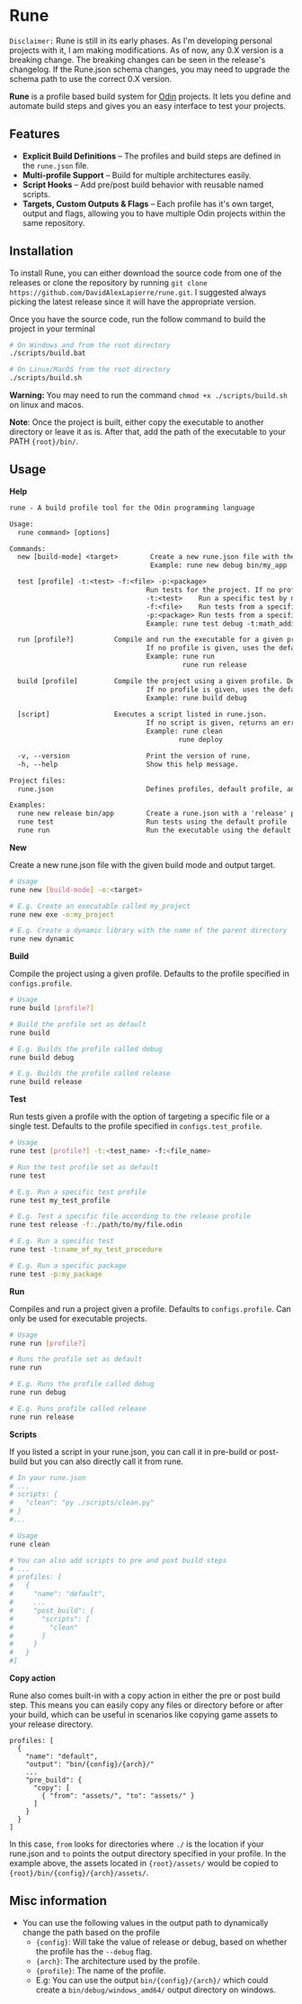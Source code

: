 # Rune

```Disclaimer:``` Rune is still in its early phases. As I'm developing personal projects with it, I am making modifications. As of now, any 0.X version is a breaking change. The breaking changes can be seen in the release's changelog. If the Rune.json schema changes, you may need to upgrade the schema path to use the correct 0.X version.

**Rune** is a profile based build system for [Odin](https://odin-lang.org/) projects. It lets you define and automate build steps and gives you an easy interface to test your projects.

## Features

- **Explicit Build Definitions** – The profiles and build steps are defined in the `rune.json` file.
- **Multi-profile Support** – Build for multiple architectures easily.
- **Script Hooks** – Add pre/post build behavior with reusable named scripts.
- **Targets, Custom Outputs & Flags** – Each profile has it's own target, output and flags, allowing you to have multiple Odin projects within the same repository.

## Installation

To install Rune, you can either download the source code from one of the releases or clone the repository by running ```git clone https://github.com/DavidAlexLapierre/rune.git```. I suggested always picking the latest release since it will have the appropriate version.

Once you have the source code, run the follow command to build the project in your terminal

```sh
# On Windows and from the root directory
./scripts/build.bat

# On Linux/MacOS from the root directory
./scripts/build.sh
```

**Warning:** You may need to run the command `chmod +x ./scripts/build.sh` on linux and macos.

**Note**: Once the project is built, either copy the executable to another directory or leave it as is. After that, add the path of the executable to your PATH `{root}/bin/`.

## Usage

**Help**

```txt
rune - A build profile tool for the Odin programming language

Usage:
  rune command> [options]

Commands:
  new [build-mode] <target>        Create a new rune.json file with the given build mode and output target.
                                   Example: rune new debug bin/my_app

  test [profile] -t:<test> -f:<file> -p:<package>
                                  Run tests for the project. If no profile is specified, uses the default in rune.json.
                                  -t:<test>    Run a specific test by name.
                                  -f:<file>    Run tests from a specific file.
                                  -p:<package> Run tests from a specific package
                                  Example: rune test debug -t:math_addition -f:math.odin

  run [profile?]          Compile and run the executable for a given profile.
                                  If no profile is given, uses the default profile in rune.json.
                                  Example: rune run
                                           rune run release

  build [profile]         Compile the project using a given profile. Defaults to the one set in rune.json.
                                  If no profile is given, uses the default profile in rune.json.
                                  Example: rune build debug
  
  [script]                Executes a script listed in rune.json.
                                  If no script is given, returns an error message.
                                  Example: rune clean
                                          rune deploy

  -v, --version                   Print the version of rune.
  -h, --help                      Show this help message.

Project files:
  rune.json                       Defines profiles, default profile, and scripts for the project.

Examples:
  rune new release bin/app        Create a rune.json with a 'release' profile targeting bin/app
  rune test                       Run tests using the default profile
  rune run                        Run the executable using the default profile
```

**New**

Create a new rune.json file with the given build mode and output target.

```sh
# Usage
rune new [build-mode] -o:<target>

# E.g. Create an executable called my_project
rune new exe -o:my_project

# E.g. Create a dynamic library with the name of the parent directory
rune new dynamic
```

**Build**

Compile the project using a given profile. Defaults to the profile specified in `configs.profile`.

```sh
# Usage
rune build [profile?]

# Build the profile set as default
rune build

# E.g. Builds the profile called debug
rune build debug

# E.g. Builds the profile called release
rune build release
```

**Test**

Run tests given a profile with the option of targeting a specific file or a single test. Defaults
to the profile specified in `configs.test_profile`.

```sh
# Usage
rune test [profile?] -t:<test_name> -f:<file_name>

# Run the test profile set as default
rune test

# E.g. Run a specific test profile
rune test my_test_profile

# E.g. Test a specific file according to the release profile
rune test release -f:./path/to/my/file.odin

# E.g. Run a specific test
rune test -t:name_of_my_test_procedure

# E.g. Run a specific package
rune test -p:my_package
```

**Run**

Compiles and run a project given a profile. Defaults to `configs.profile`. Can only be used for
executable projects.

```sh
# Usage
rune run [profile?]

# Runs the profile set as default
rune run

# E.g. Runs the profile called debug
rune run debug

# E.g. Runs profile called release
rune run release
```

**Scripts**

If you listed a script in your rune.json, you can call it in pre-build or post-build but you can also
directly call it from rune.

```sh
# In your rune.json
# ...
# scripts: {
#   "clean": "py ./scripts/clean.py"
# }
#...

# Usage
rune clean

# You can also add scripts to pre and post build steps
# ...
# profiles: [
#   {
#     "name": "default",
#     ...
#     "post_build": {
#       "scripts": [
#         "clean"
#       ]
#     }
#   }
#]
```

**Copy action**

Rune also comes built-in with a copy action in either the pre or post build step. This means you can easily copy any files or directory before or after your build, which can be useful in scenarios like copying game assets to your release directory.

```
profiles: [
  {
    "name": "default",
    "output": "bin/{config}/{arch}/"
    ...
    "pre_build": {
      "copy": [
        { "from": "assets/", "to": "assets/" }
      ]
    }
  }
]
```

In this case, `from` looks for directories where `./` is the location if your rune.json and `to` points the output directory specified in your profile. In the example above, the assets located in `{root}/assets/` would be copied to `{root}/bin/{config}/{arch}/assets/`.

## Misc information

- You can use the following values in the output path to dynamically change the path based on the profile
  - `{config}`: Will take the value of release or debug, based on whether the profile has the `--debug` flag.
  - `{arch}`: The architecture used by the profile.
  - `{profile}`: The name of the profile.
  - E.g: You can use the output `bin/{config}/{arch}/` which could create a `bin/debug/windows_amd64/` output directory on windows.